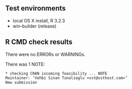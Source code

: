 ## Test environments

- local OS X install, R 3.2.3
- win-builder (release)

## R CMD check results

There were no ERRORs or WARNINGs.

There was 1 NOTE:

    * checking CRAN incoming feasibility ... NOTE
    Maintainer: ‘Vehbi Sinan Tunalioglu <vst@vsthost.com>’
    New submission

